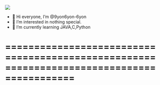 ![](https://3v14en34n4qsadzlwpatrq14-wpengine.netdna-ssl.com/wp-content/uploads/2017/03/woodland_wanderer_dribbble.gif)


- 👋 Hi everyone, I’m @9yon6yon-6yon
- 👀 I’m interested in nothing special.
- 🌱 I’m currently learning JAVA,C,Python




==========================================================================================
=============================================================================================
